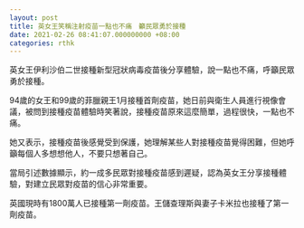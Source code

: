 ```yaml
---
layout: post
title: 英女王笑稱注射疫苗一點也不痛　籲民眾勇於接種
date: 2021-02-26 08:41:07.000000000 +08:00
categories: rthk
---
```


英女王伊利沙伯二世接種新型冠狀病毒疫苗後分享體驗，說一點也不痛，呼籲民眾勇於接種。

94歲的女王和99歲的菲臘親王1月接種首劑疫苗，她日前與衛生人員進行視像會議，被問到接種疫苗體驗時笑著說，接種疫苗原來這麼簡單，過程很快，一點也不痛。

她又表示，接種疫苗後感覺受到保護，她理解某些人對接種疫苗覺得困難，但她呼籲每個人多想想他人，不要只想著自己。

當局引述數據顯示，約一成多民眾對接種疫苗感到遲疑，認為英女王分享接種體驗，對建立民眾對疫苗的信心非常重要。

英國現時有1800萬人已接種第一劑疫苗。王儲查理斯與妻子卡米拉也接種了第一劑疫苗。
